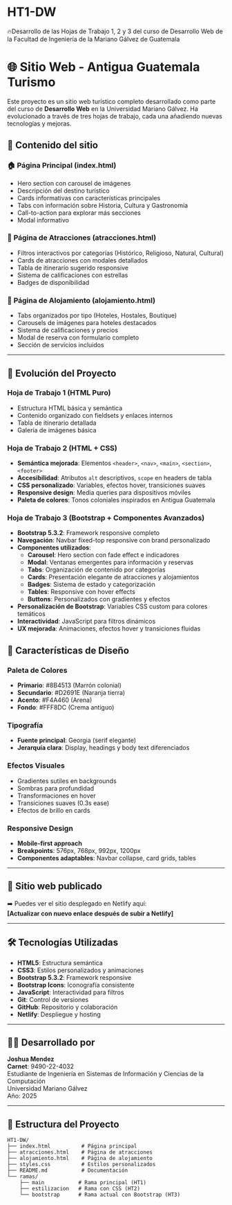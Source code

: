 # HT1-DW
🔥Desarrollo de las Hojas de Trabajo 1, 2 y 3 del curso de Desarrollo Web de la Facultad de Ingeniería de la Mariano Gálvez de Guatemala

# 🌐 Sitio Web - Antigua Guatemala Turismo

Este proyecto es un sitio web turístico completo desarrollado como parte del curso de **Desarrollo Web** en la Universidad Mariano Gálvez. Ha evolucionado a través de tres hojas de trabajo, cada una añadiendo nuevas tecnologías y mejoras.

## 📌 Contenido del sitio

### 🏠 **Página Principal (index.html)**
- Hero section con carousel de imágenes
- Descripción del destino turístico
- Cards informativas con características principales
- Tabs con información sobre Historia, Cultura y Gastronomía
- Call-to-action para explorar más secciones
- Modal informativo

### 🎯 **Página de Atracciones (atracciones.html)**
- Filtros interactivos por categorías (Histórico, Religioso, Natural, Cultural)
- Cards de atracciones con modales detallados
- Tabla de itinerario sugerido responsive
- Sistema de calificaciones con estrellas
- Badges de disponibilidad

### 🏨 **Página de Alojamiento (alojamiento.html)**
- Tabs organizados por tipo (Hoteles, Hostales, Boutique)
- Carousels de imágenes para hoteles destacados
- Sistema de calificaciones y precios
- Modal de reserva con formulario completo
- Sección de servicios incluidos

---

## 🚀 Evolución del Proyecto

### **Hoja de Trabajo 1 (HTML Puro)**
- Estructura HTML básica y semántica
- Contenido organizado con fieldsets y enlaces internos
- Tabla de itinerario detallada
- Galería de imágenes básica

### **Hoja de Trabajo 2 (HTML + CSS)**
- **Semántica mejorada**: Elementos `<header>`, `<nav>`, `<main>`, `<section>`, `<footer>`
- **Accesibilidad**: Atributos `alt` descriptivos, `scope` en headers de tabla
- **CSS personalizado**: Variables, efectos hover, transiciones suaves
- **Responsive design**: Media queries para dispositivos móviles
- **Paleta de colores**: Tonos coloniales inspirados en Antigua Guatemala

### **Hoja de Trabajo 3 (Bootstrap + Componentes Avanzados)**
- **Bootstrap 5.3.2**: Framework responsive completo
- **Navegación**: Navbar fixed-top responsive con brand personalizado
- **Componentes utilizados**:
  - **Carousel**: Hero section con fade effect e indicadores
  - **Modal**: Ventanas emergentes para información y reservas
  - **Tabs**: Organización de contenido por categorías
  - **Cards**: Presentación elegante de atracciones y alojamientos
  - **Badges**: Sistema de estado y categorización
  - **Tables**: Responsive con hover effects
  - **Buttons**: Personalizados con gradientes y efectos
- **Personalización de Bootstrap**: Variables CSS custom para colores temáticos
- **Interactividad**: JavaScript para filtros dinámicos
- **UX mejorada**: Animaciones, efectos hover y transiciones fluidas

## 🎨 **Características de Diseño**

### **Paleta de Colores**
- **Primario**: #8B4513 (Marrón colonial)
- **Secundario**: #D2691E (Naranja tierra)
- **Acento**: #F4A460 (Arena)
- **Fondo**: #FFF8DC (Crema antiguo)

### **Tipografía**
- **Fuente principal**: Georgia (serif elegante)
- **Jerarquía clara**: Display, headings y body text diferenciados

### **Efectos Visuales**
- Gradientes sutiles en backgrounds
- Sombras para profundidad
- Transformaciones en hover
- Transiciones suaves (0.3s ease)
- Efectos de brillo en cards

### **Responsive Design**
- **Mobile-first approach**
- **Breakpoints**: 576px, 768px, 992px, 1200px
- **Componentes adaptables**: Navbar collapse, card grids, tables

---

## 🔗 Sitio web publicado

➡️ Puedes ver el sitio desplegado en Netlify aquí:  
**[Actualizar con nuevo enlace después de subir a Netlify]**

---

## 🛠️ Tecnologías Utilizadas

- **HTML5**: Estructura semántica
- **CSS3**: Estilos personalizados y animaciones
- **Bootstrap 5.3.2**: Framework responsive
- **Bootstrap Icons**: Iconografía consistente
- **JavaScript**: Interactividad para filtros
- **Git**: Control de versiones
- **GitHub**: Repositorio y colaboración
- **Netlify**: Despliegue y hosting

---

## 👨‍💻 Desarrollado por

**Joshua Mendez**  
**Carnet**: 9490-22-4032  
Estudiante de Ingeniería en Sistemas de Información y Ciencias de la Computación  
Universidad Mariano Gálvez  
Año: 2025

---

## 📂 Estructura del Proyecto

```
HT1-DW/
├── index.html          # Página principal
├── atracciones.html    # Página de atracciones
├── alojamiento.html    # Página de alojamiento
├── styles.css          # Estilos personalizados
├── README.md           # Documentación
└── ramas/
    ├── main           # Rama principal (HT1)
    ├── estilizacion   # Rama con CSS (HT2)
    └── bootstrap      # Rama actual con Bootstrap (HT3)
```
